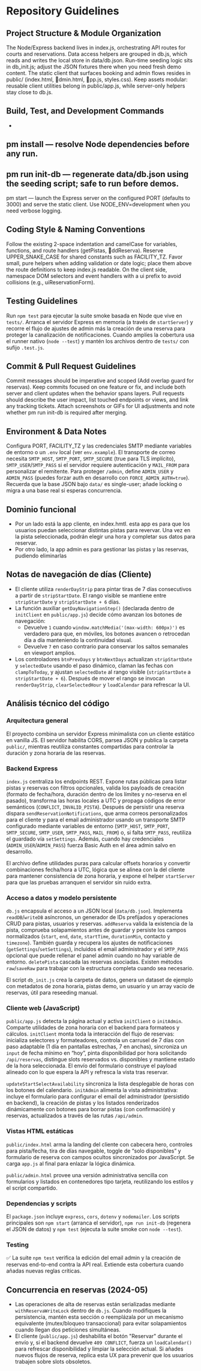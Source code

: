 # Repository Guidelines

## Project Structure & Module Organization
The Node/Express backend lives in index.js, orchestrating API routes for courts and reservations. Data access helpers are grouped in db.js, which reads and writes the local store in data/db.json. Run-time seeding logic sits in db_init.js; adjust the JSON fixtures there when you need fresh demo content. The static client that surfaces booking and admin flows resides in public/ (index.html, dmin.html, pp.js, styles.css). Keep assets modular: reusable client utilities belong in public/app.js, while server-only helpers stay close to db.js.

## Build, Test, and Development Commands
- 
pm install — resolve Node dependencies before any run.
- 
pm run init-db — regenerate data/db.json using the seeding script; safe to run before demos.
- 
pm start — launch the Express server on the configured PORT (defaults to 3000) and serve the static client.
Use NODE_ENV=development when you need verbose logging.

## Coding Style & Naming Conventions
Follow the existing 2-space indentation and camelCase for variables, functions, and route handlers (getPistas, ddReserva). Reserve UPPER_SNAKE_CASE for shared constants such as FACILITY_TZ. Favor small, pure helpers when adding validation or date logic; place them above the route definitions to keep index.js readable. On the client side, namespace DOM selectors and event handlers with a ui prefix to avoid collisions (e.g., uiReservationForm).

## Testing Guidelines
Run `npm test` para ejecutar la suite smoke basada en Node que vive en `tests/`. Arranca el servidor Express en memoria (a través de `startServer`) y recorre el flujo de ajustes de admin más la creación de una reserva para proteger la canalización de notificaciones. Cuando amplíes la cobertura usa el runner nativo (`node --test`) y mantén los archivos dentro de `tests/` con sufijo `.test.js`.

## Commit & Pull Request Guidelines
Commit messages should be imperative and scoped (Add overlap guard for reservas). Keep commits focused on one feature or fix, and include both server and client updates when the behavior spans layers. Pull requests should describe the user impact, list touched endpoints or views, and link any tracking tickets. Attach screenshots or GIFs for UI adjustments and note whether 
pm run init-db is required after merging.

## Environment & Data Notes
Configura PORT, FACILITY_TZ y las credenciales SMTP mediante variables de entorno o un `.env` local (ver `env.example`). El transporte de correo necesita `SMTP_HOST`, `SMTP_PORT`, `SMTP_SECURE` (true para TLS implícito), `SMTP_USER`/`SMTP_PASS` si el servidor requiere autenticación y `MAIL_FROM` para personalizar el remitente. Para proteger `/admin`, define `ADMIN_USER` y `ADMIN_PASS` (puedes forzar auth en desarrollo con `FORCE_ADMIN_AUTH=true`). Recuerda que la base JSON bajo `data/` es single-user; añade locking o migra a una base real si esperas concurrencia.

## Dominio funcional
- Por un lado está la app cliente, en index.hmtl.
esta app es para que los usuarios puedan seleccionar distintas pistas para revervar. Una vez en la pista seleccionada, podrán elegir una hora y completar sus datos para reservar.
- Por otro lado, la app admin es para gestionar las pistas y las reservas, pudiendo eliminarlas

## Notas de navegación de días (Cliente)
- El cliente utiliza `renderDayStrip` para pintar tiras de 7 días consecutivos a partir de `stripStartDate`. El rango visible se mantiene entre `stripStartDate` y `stripStartDate + 6` días.
- La función auxiliar `getDayNavigationStep()` (declarada dentro de `initClient` en `public/app.js`) decide cómo avanzan los botones de navegación:
  - Devuelve `1` cuando `window.matchMedia('(max-width: 600px)')` es verdadero para que, en móviles, los botones avancen o retrocedan día a día manteniendo la continuidad visual.
  - Devuelve `7` en caso contrario para conservar los saltos semanales en viewport amplios.
- Los controladores `btnPrevDays` y `btnNextDays` actualizan `stripStartDate` y `selectedDate` usando el paso dinámico, claman las fechas con `clampToToday`, y ajustan `selectedDate` al rango visible (`stripStartDate` a `stripStartDate + 6`). Después de mover el rango se invocan `renderDayStrip`, `clearSelectedHour` y `loadCalendar` para refrescar la UI.

## Análisis técnico del código

### Arquitectura general
El proyecto combina un servidor Express minimalista con un cliente estático en vanilla JS. El servidor habilita CORS, parsea JSON y publica la carpeta `public/`, mientras reutiliza constantes compartidas para controlar la duración y zona horaria de las reservas.

### Backend Express
`index.js` centraliza los endpoints REST. Expone rutas públicas para listar pistas y reservas con filtros opcionales, valida los payloads de creación (formato de fecha/hora, duración dentro de los límites y no-reserva en el pasado), transforma las horas locales a UTC y propaga códigos de error semánticos (`CONFLICT`, `INVALID_PISTA`). Después de persistir una reserva dispara `sendReservationNotifications`, que arma correos personalizados para el cliente y para el email administrador usando un transporte SMTP configurado mediante variables de entorno (`SMTP_HOST`, `SMTP_PORT`, `SMTP_SECURE`, `SMTP_USER`, `SMTP_PASS`, `MAIL_FROM`) o, si falta `SMTP_PASS`, reutiliza el guardado vía `setSettings`. Además, cuando hay credenciales (`ADMIN_USER`/`ADMIN_PASS`) fuerza Basic Auth en el área admin salvo en desarrollo.

El archivo define utilidades puras para calcular offsets horarios y convertir combinaciones fecha/hora a UTC, lógica que se alinea con la del cliente para mantener consistencia de zona horaria, y expone el helper `startServer` para que las pruebas arranquen el servidor sin ruido extra.

### Acceso a datos y modelo persistente
`db.js` encapsula el acceso a un JSON local (`data/db.json`). Implementa `readDB`/`writeDB` asíncronos, un generador de IDs prefijados y operaciones CRUD para pistas, usuarios y reservas. `addReserva` valida la existencia de la pista, comprueba solapamientos antes de guardar y persiste los campos normalizados (`start`, `end`, `date`, `startTime`, `durationMin`, contacto y `timezone`). También guarda y recupera los ajustes de notificaciones (`getSettings`/`setSettings`), incluidos el email administrador y el `SMTP_PASS` opcional que puede rellenar el panel admin cuando no hay variable de entorno. `deletePista` cascada las reservas asociadas. Existen métodos `raw`/`saveRaw` para trabajar con la estructura completa cuando sea necesario.

El script `db_init.js` crea la carpeta de datos, genera un dataset de ejemplo con metadatos de zona horaria, pistas demo, un usuario y un array vacío de reservas, útil para reseeding manual.

### Cliente web (JavaScript)
`public/app.js` detecta la página actual y activa `initClient` o `initAdmin`. Comparte utilidades de zona horaria con el backend para formateos y cálculos. `initClient` monta toda la interacción del flujo de reservas: inicializa selectores y formateadores, controla un carrusel de 7 días con paso adaptable (1 día en pantallas estrechas, 7 en anchas), sincroniza un `input` de fecha mínimo en “hoy”, pinta disponibilidad por hora solicitando `/api/reservas`, distingue slots reservados vs. disponibles y mantiene estado de la hora seleccionada. El envío del formulario construye el payload alineado con lo que espera la API y refresca la vista tras reservar.

`updateStartSelectAvailability` sincroniza la lista desplegable de horas con los botones del calendario. `initAdmin` alimenta la vista administrativa: incluye el formulario para configurar el email del administrador (persistido en backend), la creación de pistas y los listados renderizados dinámicamente con botones para borrar pistas (con confirmación) y reservas, actualizados a través de las rutas `/api/admin`.

### Vistas HTML estáticas
`public/index.html` arma la landing del cliente con cabecera hero, controles para pista/fecha, tira de días navegable, toggle de “solo disponibles” y formulario de reserva con campos ocultos sincronizados por JavaScript. Se carga `app.js` al final para enlazar la lógica dinámica.

`public/admin.html` provee una versión administrativa sencilla con formularios y listados en contenedores tipo tarjeta, reutilizando los estilos y el script compartido.

### Dependencias y scripts
El `package.json` incluye `express`, `cors`, `dotenv` y `nodemailer`. Los scripts principales son `npm start` (arranca el servidor), `npm run init-db` (regenera el JSON de datos) y `npm test` (ejecuta la suite smoke con `node --test`).

### Testing
✅ La suite `npm test` verifica la edición del email admin y la creación de reservas end-to-end contra la API real. Extiende esta cobertura cuando añadas nuevas reglas críticas.

## Concurrencia en reservas (2024-05)
- Las operaciones de alta de reservas están serializadas mediante `withReservaWriteLock` dentro de `db.js`. Cuando modifiques la persistencia, mantén esta sección o reemplázala por un mecanismo equivalente (mutex/bloqueo transaccional) para evitar solapamientos cuando llegan dos peticiones simultáneas.
- El cliente (`public/app.js`) deshabilita el botón "Reservar" durante el envío y, si el backend devuelve `409 CONFLICT`, fuerza un `loadCalendar()` para refrescar disponibilidad y limpiar la selección actual. Si añades nuevos flujos de reserva, replica esta UX para prevenir que los usuarios trabajen sobre slots obsoletos.
